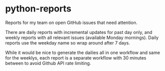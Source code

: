 # python-reports
Reports for my team on open GitHub issues that need attention.

There are daily reports with incremental updates for past day only,
and weekly reports with all relevant issues (available Monday mornings).
Daily reports use the weekday name so wrap around after 7 days.

While it would be nice to generate the dailies all in one workflow
and same for the weeklys, each report is a separate workflow with
30 minutes between to avoid Github API rate limiting.

